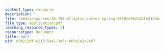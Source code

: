 ```yaml
---
content_type: resource
description: ''
file: /media/courses/18-783-elliptic-curves-spring-2019/d9b212dfe2135e413e5c606a1a2c2467_MIT18_783S19_lec4.pdf
file_type: application/pdf
learning_resource_types: []
resourcetype: Document
title: null
uid: d9b212df-e213-5e41-3e5c-606a1a2c2467
---
```

